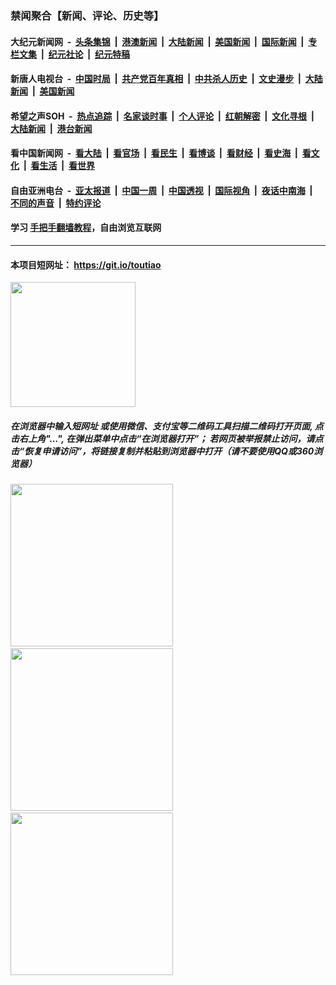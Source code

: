 ### 禁闻聚合【新闻、评论、历史等】

#### 大纪元新闻网 &nbsp;-&nbsp; [头条集锦](indexes/E头条集锦.md?t=02290702) &nbsp;|&nbsp; [港澳新闻](indexes/E港澳新闻.md?t=02290702)  &nbsp;|&nbsp; [大陆新闻](indexes/E大陆新闻.md?t=02290702) &nbsp;|&nbsp; [美国新闻](indexes/E美国新闻.md?t=02290702) &nbsp;|&nbsp; [国际新闻](indexes/E国际新闻.md?t=02290702) &nbsp;|&nbsp; [专栏文集](indexes/E专栏文集.md?t=02290702) &nbsp;|&nbsp; [纪元社论](indexes/E纪元社论.md?t=02290702) &nbsp;|&nbsp; [纪元特稿](indexes/E纪元特稿.md?t=02290702) 

#### 新唐人电视台 &nbsp;-&nbsp; [中国时局](indexes/N中国时局.md?t=02290702) &nbsp;|&nbsp; [共产党百年真相](indexes/N共产党百年真相.md?t=02290702) &nbsp;|&nbsp; [中共杀人历史](indexes/N中共杀人历史.md?t=02290702) &nbsp;|&nbsp; [文史漫步](indexes/N文史漫步.md?t=02290702) &nbsp;|&nbsp; [大陆新闻](indexes/N大陆新闻.md?t=02290702) &nbsp;|&nbsp; [美国新闻](indexes/N美国新闻.md?t=02290702)

#### 希望之声SOH &nbsp;-&nbsp; [热点追踪](indexes/H热点追踪.md?t=02290702) &nbsp;|&nbsp; [名家谈时事](indexes/H名家谈时事.md?t=02290702) &nbsp;|&nbsp; [个人评论](indexes/H个人评论.md?t=02290702)  &nbsp;|&nbsp; [红朝解密](indexes/H红朝解密.md?t=02290702) &nbsp;|&nbsp; [文化寻根](indexes/H文化寻根.md?t=02290702) &nbsp;|&nbsp; [大陆新闻](indexes/H大陆新闻.md?t=02290702) &nbsp;|&nbsp; [港台新闻](indexes/H港台新闻.md?t=02290702)

#### 看中国新闻网 &nbsp;-&nbsp; [看大陆](indexes/S看大陆.md?t=02290702) &nbsp;|&nbsp; [看官场](indexes/S看官场.md?t=02290702) &nbsp;|&nbsp; [看民生](indexes/S看民生.md?t=02290702)  &nbsp;|&nbsp; [看博谈](indexes/S看博谈.md?t=02290702) &nbsp;|&nbsp; [看财经](indexes/S看财经.md?t=02290702) &nbsp;|&nbsp; [看史海](indexes/S看史海.md?t=02290702) &nbsp;|&nbsp; [看文化](indexes/S看文化.md?t=02290702) &nbsp;|&nbsp; [看生活](indexes/S看生活.md?t=02290702) &nbsp;|&nbsp; [看世界](indexes/S看世界.md?t=02290702)

#### 自由亚洲电台 &nbsp;-&nbsp; [亚太报道](indexes/R亚太报道.md?t=02290702) &nbsp;|&nbsp; [中国一周](indexes/R中国一周.md?t=02290702) &nbsp;|&nbsp; [中国透视](indexes/R中国透视.md?t=02290702)  &nbsp;|&nbsp; [国际视角](indexes/R国际视角.md?t=02290702) &nbsp;|&nbsp; [夜话中南海](indexes/R夜话中南海.md?t=02290702) &nbsp;|&nbsp; [不同的声音](indexes/R不同的声音.md?t=02290702) &nbsp;|&nbsp; [特约评论](indexes/R特约评论.md?t=02290702)

#### 学习 [手把手翻墙教程](https://github.com/gfw-breaker/guides/wiki)，自由浏览互联网

----

#### 本项目短网址： https://git.io/toutiao
<img src="https://raw.githubusercontent.com/gfw-breaker/banned-news/master/scripts/img/qr.png" width="200px"/>  

##### 在浏览器中输入短网址 或使用微信、支付宝等二维码工具扫描二维码打开页面, 点击右上角"...", 在弹出菜单中点击“在浏览器打开”； 若网页被举报禁止访问，请点击“恢复申请访问”，将链接复制并粘贴到浏览器中打开（请不要使用QQ或360浏览器）

<img src="https://raw.githubusercontent.com/gfw-breaker/banned-news/master/scripts/img/1.png" width="260px"/> &nbsp; <img src="https://raw.githubusercontent.com/gfw-breaker/banned-news/master/scripts/img/2.png" width="260px"/> &nbsp; <img src="https://raw.githubusercontent.com/gfw-breaker/banned-news/master/scripts/img/3.png" width="260px"/>
